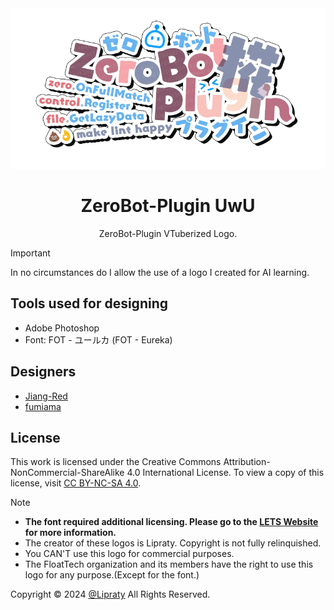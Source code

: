 <div align="center">
  <a href="https://github.com/FloatTech/ZeroBot-Plugin" target="_blank">
    <img src="./zbp-uwu.png" alt="logo">
  </a>
  <h1>ZeroBot-Plugin UwU</h1>
  <p>ZeroBot-Plugin VTuberized Logo.</p>

</div>

> [!Important]
> In no circumstances do I allow the use of a logo I created for AI learning.

## Tools used for designing

- Adobe Photoshop
- Font: FOT - ユールカ (FOT - Eureka)

## Designers

- [Jiang-Red](https://github.com/Jiang-Red)
- [fumiama](https://github.com/fumiama)

## License

This work is licensed under the Creative Commons Attribution-NonCommercial-ShareAlike 4.0 International License. To view a copy of this license, visit [CC BY-NC-SA 4.0](https://creativecommons.org/licenses/by-nc-sa/4.0/).


> [!NOTE]
> - **The font required additional licensing. Please go to the [LETS Website](https://lets.fontworks.co.jp/) for more information.**
> - The creator of these logos is Lipraty. Copyright is not fully relinquished.
> - You CAN'T use this logo for commercial purposes.
> - The FloatTech organization and its members have the right to use this logo for any purpose.(Except for the font.)

Copyright © 2024 [@Lipraty](https://github.com/Lipraty) All Rights Reserved.

